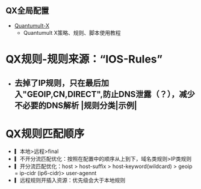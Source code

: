 ## QX全局配置
- [Quantumult-X](https://github.com/rencuijian/Quantumult-X)
  - Quantumult X策略、规则、脚本使用教程
# QX规则-规则来源：“IOS-Rules”
- 去掉了IP规则，只在最后加入"GEOIP,CN,DIRECT",防止DNS泄露（？），减少不必要的DNS解析
  |规则分类|示例|
  --------------
# QX规则匹配顺序
- ▎本地>远程>final
- ▎不开分流匹配优化：按照在配置中的顺序从上到下，域名类规则>IP类规则
- ▎开分流匹配优化：host > host-suffix > host-keyword(wildcard) > geoip = ip-cidr (ip6-cidr)> user-agennt
- ▎远程规则开插入资源：优先级会大于本地规则
  
